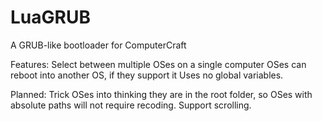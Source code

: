 LuaGRUB
=======
A GRUB-like bootloader for ComputerCraft

Features:
  Select between multiple OSes on a single computer
  OSes can reboot into another OS, if they support it
  Uses no global variables.

Planned:
  Trick OSes into thinking they are in the root folder, so OSes with absolute paths will not require recoding.
  Support scrolling.
